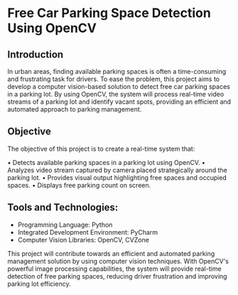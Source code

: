 # Free Car Parking Space Detection Using OpenCV

## Introduction
In urban areas, finding available parking spaces is often a time-consuming and frustrating task for drivers. To ease the problem, this project aims to develop a computer vision-based solution to detect free car parking spaces in a parking lot. By using OpenCV, the system will process real-time video streams of a parking lot and identify vacant spots, providing an efficient and automated approach to parking management.

## Objective
The objective of this project is to create a real-time system that: 

•	Detects available parking spaces in a parking lot using OpenCV. 
•	Analyzes video stream captured by camera placed strategically around the parking lot. 
•	Provides visual output highlighting free spaces and occupied spaces.
•	Displays free parking count on screen.

## Tools and Technologies: 
- Programming Language: Python 
- Integrated Development Environment: PyCharm 
- Computer Vision Libraries: OpenCV, CVZone

This project will contribute towards an efficient and automated parking management solution by using computer vision techniques. With OpenCV's powerful image processing capabilities, the system will provide real-time detection of free parking spaces, reducing driver frustration and improving parking lot efficiency.
